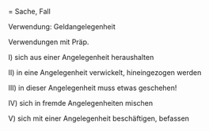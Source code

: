 = Sache, Fall

Verwendung: Geldangelegenheit

Verwendungen mit Präp.

I) sich aus einer Angelegenheit heraushalten

II) in eine Angelegenheit verwickelt, hineingezogen werden

III) in dieser Angelegenheit muss etwas geschehen!

IV) sich in fremde Angelegenheiten mischen

V) sich mit einer Angelegenheit beschäftigen, befassen